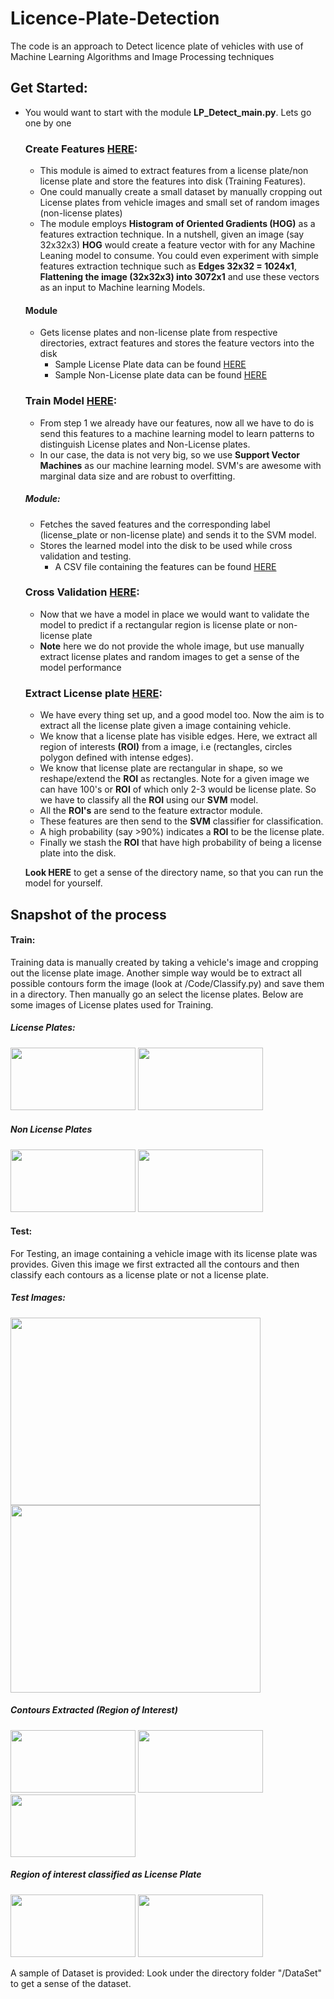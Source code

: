 # Licence-Plate-Detection
The code is an approach to Detect licence plate of vehicles with use of Machine Learning Algorithms and Image Processing techniques


## Get Started:

* You would want to start with the module **LP_Detect_main.py**. Lets go one by one 
 
   ### Create Features [HERE](https://github.com/Sardhendu/License-Plate-Detection/blob/master/Code/Bld_FeatureCrps.py): 
   * This module is aimed to extract features from a license plate/non license plate and store the features into disk (Training Features). 
   * One could manually create a small dataset by manually cropping out License plates from vehicle images and small set of random images (non-license plates)
   * The module employs **Histogram of Oriented Gradients (HOG)** as a features extraction technique. In a nutshell, given an image (say 32x32x3) **HOG** would create a feature vector with for any Machine Leaning model to consume. You could even experiment with simple features extraction technique such as **Edges 32x32 = 1024x1**, **Flattening the image (32x32x3) into 3072x1** and use these vectors as an input to Machine learning Models.
   
   #### Module
   * Gets license plates and non-license plate from respective directories, extract features and stores the feature vectors into the disk
        * Sample License Plate data can be found [HERE](https://github.com/Sardhendu/License-Plate-Detection/tree/master/DataSet/Data-Files/images_train/Licence-Plate)
        * Sample Non-License plate data can be found [HERE](https://github.com/Sardhendu/License-Plate-Detection/tree/master/DataSet/Data-Files/images_train/Not-Licence-Plate)
     
   ### Train Model [HERE](https://github.com/Sardhendu/License-Plate-Detection/blob/master/Code/BldModel.py): 
   * From step 1 we already have our features, now all we have to do is send this features to a machine learning model to learn patterns to distinguish License plates and Non-License plates.
   * In our case, the data is not very big, so we use **Support Vector Machines** as our machine learning model. SVM's are awesome with marginal data size and are robust to overfitting.
   
    ##### Module:
    * Fetches the saved features and the corresponding label (license_plate or non-license plate) and sends it to the SVM model.
    * Stores the learned model into the disk to be used while cross validation and testing. 
        * A CSV file containing the features can be found [HERE](https://github.com/Sardhendu/License-Plate-Detection/tree/master/DataSet/Feature-Model)
             
   ### Cross Validation [HERE](https://github.com/Sardhendu/License-Plate-Detection/blob/master/Code/LP_Detect_main.py):
   * Now that we have a model in place we would want to validate the model to predict if a rectangular region is license plate or non-license plate
   * **Note** here we do not provide the whole image, but use manually extract license plates and random images to get a sense of the model performance
   
   ### Extract License plate [HERE](https://github.com/Sardhendu/License-Plate-Detection/blob/master/Code/LP_Detect_main.py):
   * We have every thing set up, and a good model too. Now the aim is to extract all the license plate given a image containing vehicle. 
   * We know that a license plate has visible edges. Here, we extract all region of interests **(ROI)** from a image, i.e (rectangles, circles polygon defined with intense edges).
   * We know that license plate are rectangular in shape, so we reshape/extend the **ROI** as rectangles. Note for a given image we can have 100's or **ROI** of which only 2-3 would be license plate. So we have to classify all the **ROI** using our **SVM** model.   
   * All the **ROI's** are send to the feature extractor module.
  * These features are then send to the **SVM** classifier for classification.
  * A high probability (say >90%) indicates a **ROI** to be the license plate. 
  * Finally we stash the **ROI** that have high probability of being a license plate into the disk.
      
  **Look HERE** to get a sense of the directory name, so that you can run the model for yourself.
      
      
## Snapshot of the process

#### Train: 
Training data is manually created by taking a vehicle's image and cropping out the license plate image. Another 
simple way would be to extract all possible contours form the image (look at /Code/Classify.py) and save them in a 
directory. Then manually go an select the license plates. Below are some images of License plates used for Training.

##### License Plates:

<img src="https://github.com/Sardhendu/License-Plate-Detection/blob/master/DataSet/Data-Files/images_train/Licence-Plate/yes%20(33).jpg" width="200" height="100"> <img src="https://github.com/Sardhendu/License-Plate-Detection/blob/master/DataSet/Data-Files/images_train/Licence-Plate/yes%20(32).jpg" width="200" height="100"> 

##### Non License Plates

<img src="https://github.com/Sardhendu/License-Plate-Detection/blob/master/DataSet/Data-Files/images_train/Not-Licence-Plate/no%20(6).jpg" width="200" height="100"> <img src="https://github.com/Sardhendu/License-Plate-Detection/blob/master/DataSet/Data-Files/images_train/Not-Licence-Plate/no%20(8).jpg" width="200" height="100"> 


#### Test:
For Testing, an image containing a vehicle image with its license plate was provides. Given this image we first 
extracted all the contours and then classify each contours as a license plate or not a license plate.


##### Test Images:
<img src="https://github.com/Sardhendu/License-Plate-Detection/blob/master/DataSet/Data-Files/images_classify/Foreign_cars/image_2_classify%20(9).jpg" width="400" height="300"> <img src="https://github.com/Sardhendu/License-Plate-Detection/blob/master/DataSet/Data-Files/images_classify/Foreign_cars/image_2_classify%20(4).jpg" 
width="400" height="300"> 

##### Contours Extracted (Region of Interest)  
<img src="https://github.com/Sardhendu/License-Plate-Detection/blob/master/DataSet/Data-Files/images_classify/contoured_images_roi/roi_images0038.jpg" width="200" height="100"> <img src="https://github.com/Sardhendu/License-Plate-Detection/blob/master/DataSet/Data-Files/images_classify/contoured_images_roi/roi_images0039.jpg" width="200" height="100"> <img src="https://github.com/Sardhendu/License-Plate-Detection/blob/master/DataSet/Data-Files/images_classify/contoured_images_roi/roi_images0041.jpg" width="200" height="100">

##### Region of interest classified as License Plate
<img src="https://github.com/Sardhendu/License-Plate-Detection/blob/master/DataSet/Data-Files/images_classify/extracted_licenceplate_image/roi_images0042_33.jpg" width="200" height="100"> <img src="https://github.com/Sardhendu/License-Plate-Detection/blob/master/DataSet/Data-Files/images_classify/extracted_licenceplate_image/roi_images0036_28.jpg" width="200" height="100">

A sample of Dataset is provided: Look under the directory folder "/DataSet" to get a sense of the dataset.


  
